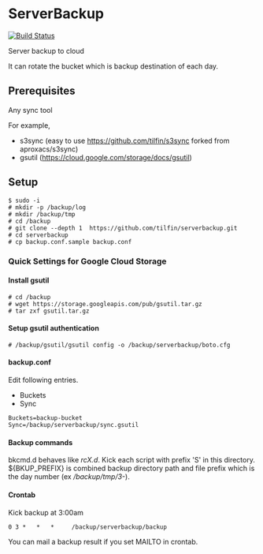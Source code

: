 ServerBackup
============

[![Build Status](https://travis-ci.org/tilfin/serverbackup.svg)](https://travis-ci.org/tilfin/serverbackup)

Server backup to cloud

It can rotate the bucket which is backup destination of each day.


Prerequisites
-------------

Any sync tool

For example,

* s3sync (easy to use https://github.com/tilfin/s3sync forked from aproxacs/s3sync)
* gsutil (https://cloud.google.com/storage/docs/gsutil)


Setup
-----

```
$ sudo -i
# mkdir -p /backup/log
# mkdir /backup/tmp
# cd /backup
# git clone --depth 1  https://github.com/tilfin/serverbackup.git
# cd serverbackup
# cp backup.conf.sample backup.conf
```

### Quick Settings for Google Cloud Storage

#### Install gsutil

```
# cd /backup
# wget https://storage.googleapis.com/pub/gsutil.tar.gz
# tar zxf gsutil.tar.gz
```

#### Setup gsutil authentication

```
# /backup/gsutil/gsutil config -o /backup/serverbackup/boto.cfg
```

#### backup.conf

Edit following entries.

* Buckets
* Sync

```
Buckets=backup-bucket
Sync=/backup/serverbackup/sync.gsutil
```

#### Backup commands

bkcmd.d behaves like _rcX.d_. Kick each script with prefix 'S' in this directory.
${BKUP_PREFIX} is combined backup directory path and file prefix which is the day number (ex _/backup/tmp/3-_).


#### Crontab

Kick backup at 3:00am

```
0 3 *   *   *     /backup/serverbackup/backup
```

You can mail a backup result if you set MAILTO in crontab.
